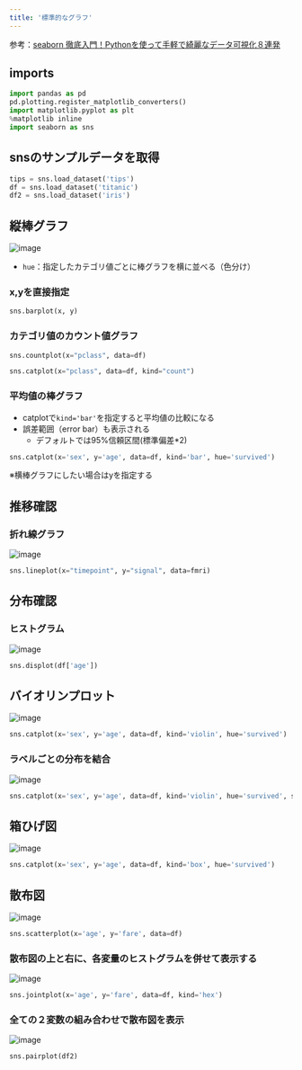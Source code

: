```yaml
---
title: '標準的なグラフ'
---
```


参考：[seaborn 徹底入門！Pythonを使って手軽で綺麗なデータ可視化８連発](https://www.codexa.net/seaborn-python/)

## imports
```py
import pandas as pd
pd.plotting.register_matplotlib_converters()
import matplotlib.pyplot as plt
%matplotlib inline
import seaborn as sns
```

## snsのサンプルデータを取得
```py
tips = sns.load_dataset('tips')
df = sns.load_dataset('titanic')
df2 = sns.load_dataset('iris')
```

## 縦棒グラフ
![image](../images/cat.png)

- `hue`：指定したカテゴリ値ごとに棒グラフを横に並べる（色分け）

### x,yを直接指定

```py
sns.barplot(x, y)
```

### カテゴリ値のカウント値グラフ

```py
sns.countplot(x="pclass", data=df)
```

```py
sns.catplot(x="pclass", data=df, kind="count")
```

### 平均値の棒グラフ
- catplotで`kind='bar'`を指定すると平均値の比較になる
- 誤差範囲（error bar）も表示される
  - デフォルトでは95%信頼区間(標準偏差*2)

```py
sns.catplot(x='sex', y='age', data=df, kind='bar', hue='survived')
```

※横棒グラフにしたい場合はyを指定する

## 推移確認
### 折れ線グラフ

![image](../images/line.png)

```py
sns.lineplot(x="timepoint", y="signal", data=fmri)
```

## 分布確認
### ヒストグラム

![image](../images/displot.png)

```py
sns.displot(df['age'])
```

## バイオリンプロット

![image](../images/violin.png)

```py
sns.catplot(x='sex', y='age', data=df, kind='violin', hue='survived')
```

### ラベルごとの分布を結合

![image](../images/displot2.png)

```py
sns.catplot(x='sex', y='age', data=df, kind='violin', hue='survived', split=True)
```

## 箱ひげ図

![image](../images/box.png)

```py
sns.catplot(x='sex', y='age', data=df, kind='box', hue='survived')
```

## 散布図

![image](../images/scatter.png)

```py
sns.scatterplot(x='age', y='fare', data=df)
```

### 散布図の上と右に、各変量のヒストグラムを併せて表示する

![image](../images/joint.png)

```py
sns.jointplot(x='age', y='fare', data=df, kind='hex')
```

### 全ての２変数の組み合わせで散布図を表示

![image](../images/pairplot.png)

```py
sns.pairplot(df2)
```
